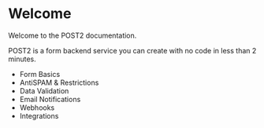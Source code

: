 # Welcome

Welcome to the POST2 documentation.

POST2 is a form backend service you can create with no code in less than 2 minutes.

-   Form Basics
-   AntiSPAM & Restrictions
-   Data Validation
-   Email Notifications
-   Webhooks
-   Integrations
